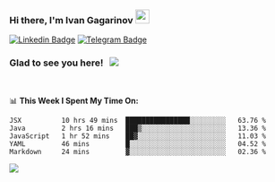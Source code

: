 ### Hi there, I'm Ivan Gagarinov <img src="https://media.giphy.com/media/hvRJCLFzcasrR4ia7z/giphy.gif" width="25px">

[![Linkedin Badge](https://img.shields.io/badge/-LinkedIn-0e76a8?style=flat-square&logo=Linkedin&logoColor=white)](https://linkedin.com/in/ivan-gagarinov-142ba3141/)
[![Telegram Badge](https://img.shields.io/badge/-Telegram-0088cc?style=flat-square&logo=Telegram&logoColor=white)](https://t.me/igagarinov)

### Glad to see you here! &nbsp; ![](https://visitor-badge.glitch.me/badge?page_id=dzencot.dzencot)

</br>

📊 **This Week I Spent My Time On:**
<!--START_SECTION:waka-->
```text
JSX          10 hrs 49 mins  ████████████████░░░░░░░░░   63.76 % 
Java         2 hrs 16 mins   ███▒░░░░░░░░░░░░░░░░░░░░░   13.36 % 
JavaScript   1 hr 52 mins    ██▓░░░░░░░░░░░░░░░░░░░░░░   11.03 % 
YAML         46 mins         █░░░░░░░░░░░░░░░░░░░░░░░░   04.52 % 
Markdown     24 mins         ▓░░░░░░░░░░░░░░░░░░░░░░░░   02.36 % 
```
<!--END_SECTION:waka-->

[![](https://github-readme-stats.vercel.app/api?username=dzencot&theme=gruvbox)](https://github.com/dzencot)
